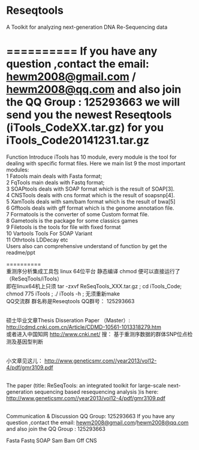 <b>Reseqtools</b>
==========

A Toolkit for analyzing next-generation DNA Re-Sequencing data

==========
If you have any question ,contact the email: hewm2008@gmail.com  /  hewm2008@qq.com  and also join the QQ Group : 125293663
we will send you the newest  Reseqtools (iTools_CodeXX.tar.gz)  for you  
iTools_Code20141231.tar.gz
==========
Function Introduce
iTools has 10 module, every module is the tool for dealing with specific format files. Here we main list 9  the most important modules:
<br/>1 Fatools  <td><td> main deals with Fasta format;
<br/>2 FqTools   <td><td> main deals with Fastq format;
<br/>3 SOAPtools                deals with SOAP format which is the result of SOAP[3].
<br/>4 CNSTools                 deals with cns format which is the result of soapsnp[4].
<br/>5 XamTools                 deals with sam/bam format which is the result of bwa[5]
<br/>6 Gfftools                 deals with gff format which is the genome annotation file.
<br/>7 Formatools               is the converter of some Custom format file.
<br/>8 Gametools                is the package for some classics games
<br/>9 Filetools                 is the tools for file with fixed format 
<br/>10 Vartools                 Tools For SOAP Variant
<br/>11 Othrtools                LDDecay etc
<br/>Users also can comprehensive understand of function by get the readme/ppt

==========
<br/>重测序分析集成工具包 linux 64位平台 静态编译 chmod 便可以直接运行了 （ReSeqTools/iTools）
<br/>即在linux64机上只须 tar -zxvf  ReSeqTools_XXX.tar.gz   ;  cd   iTools_Code;  chmod 775 iTools ;  ./ iTools  -h   ; 无须重新make 
<br/>QQ交流群 群名称是Reseqtools  QQ群号： 125293663

<br/>硕士毕业文章Thesis Disseration Paper （Master）: 
<br/>http://cdmd.cnki.com.cn/Article/CDMD-10561-1013318279.htm
<br/> 或者进入中国知网  http://www.cnki.net/   搜： 基于重测序数据的群体SNP位点检测及基因型判断

<br/>小文章见这儿：
http://www.geneticsmr.com//year2013/vol12-4/pdf/gmr3109.pdf

<br/>The paper (title: ReSeqTools: an integrated toolkit for large-scale next-generation sequencing based resequencing analysis  )is here:
http://www.geneticsmr.com//year2013/vol12-4/pdf/gmr3109.pdf


<br/> Communication & Discussion QQ Group: 125293663
If you have any question ,contact the email: hewm2008@gmail.com/hewm2008@qq.com  and also join the QQ Group : 125293663

Fasta  Fastq  SOAP  Sam Bam Gff CNS
